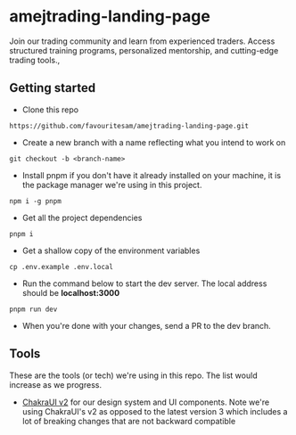 # amejtrading-landing-page

Join our trading community and learn from experienced traders. Access structured training programs, personalized mentorship, and cutting-edge trading tools.,
## Getting started
- Clone this repo

```shell
https://github.com/favouritesam/amejtrading-landing-page.git
```

- Create a new branch with a name reflecting what you intend to work on

```shell
git checkout -b <branch-name>
```

- Install pnpm if you don't have it already installed on your machine, it is the package manager we're using in this project.

```shell
npm i -g pnpm
```

- Get all the project dependencies

```shell
pnpm i
```

- Get a shallow copy of the environment variables

```shell
cp .env.example .env.local
```

- Run the command below to start the dev server. The local address should be **localhost:3000**
```shell
pnpm run dev
```

- When you're done with your changes, send a PR to the dev branch.


## Tools

These are the tools (or tech) we're using in this repo. The list would increase as we progress.

- [ChakraUI v2](https://v2.chakra-ui.com/) for our design system and UI components. Note we're using ChakraUI's v2 as opposed to the latest version 3 which includes a lot of breaking changes that are not backward compatible
